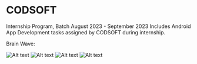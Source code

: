 # CODSOFT
Internship Program, Batch August 2023 - September 2023
Includes Android App Development tasks assigned by CODSOFT during internship.

Brain Wave:

![Alt text](1.PNG)
![Alt text](2.PNG)
![Alt text](3.PNG)
![Alt text](4.PNG)


